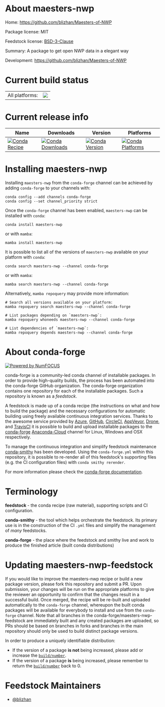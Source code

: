 About maesters-nwp
==================

Home: https://github.com/blizhan/Maesters-of-NWP

Package license: MIT

Feedstock license: [BSD-3-Clause](https://github.com/conda-forge/maesters-nwp-feedstock/blob/main/LICENSE.txt)

Summary: A package to get open NWP data in a elegant way

Development: https://github.com/blizhan/Maesters-of-NWP

Current build status
====================


<table><tr><td>All platforms:</td>
    <td>
      <a href="https://dev.azure.com/conda-forge/feedstock-builds/_build/latest?definitionId=17028&branchName=main">
        <img src="https://dev.azure.com/conda-forge/feedstock-builds/_apis/build/status/maesters-nwp-feedstock?branchName=main">
      </a>
    </td>
  </tr>
</table>

Current release info
====================

| Name | Downloads | Version | Platforms |
| --- | --- | --- | --- |
| [![Conda Recipe](https://img.shields.io/badge/recipe-maesters--nwp-green.svg)](https://anaconda.org/conda-forge/maesters-nwp) | [![Conda Downloads](https://img.shields.io/conda/dn/conda-forge/maesters-nwp.svg)](https://anaconda.org/conda-forge/maesters-nwp) | [![Conda Version](https://img.shields.io/conda/vn/conda-forge/maesters-nwp.svg)](https://anaconda.org/conda-forge/maesters-nwp) | [![Conda Platforms](https://img.shields.io/conda/pn/conda-forge/maesters-nwp.svg)](https://anaconda.org/conda-forge/maesters-nwp) |

Installing maesters-nwp
=======================

Installing `maesters-nwp` from the `conda-forge` channel can be achieved by adding `conda-forge` to your channels with:

```
conda config --add channels conda-forge
conda config --set channel_priority strict
```

Once the `conda-forge` channel has been enabled, `maesters-nwp` can be installed with `conda`:

```
conda install maesters-nwp
```

or with `mamba`:

```
mamba install maesters-nwp
```

It is possible to list all of the versions of `maesters-nwp` available on your platform with `conda`:

```
conda search maesters-nwp --channel conda-forge
```

or with `mamba`:

```
mamba search maesters-nwp --channel conda-forge
```

Alternatively, `mamba repoquery` may provide more information:

```
# Search all versions available on your platform:
mamba repoquery search maesters-nwp --channel conda-forge

# List packages depending on `maesters-nwp`:
mamba repoquery whoneeds maesters-nwp --channel conda-forge

# List dependencies of `maesters-nwp`:
mamba repoquery depends maesters-nwp --channel conda-forge
```


About conda-forge
=================

[![Powered by
NumFOCUS](https://img.shields.io/badge/powered%20by-NumFOCUS-orange.svg?style=flat&colorA=E1523D&colorB=007D8A)](https://numfocus.org)

conda-forge is a community-led conda channel of installable packages.
In order to provide high-quality builds, the process has been automated into the
conda-forge GitHub organization. The conda-forge organization contains one repository
for each of the installable packages. Such a repository is known as a *feedstock*.

A feedstock is made up of a conda recipe (the instructions on what and how to build
the package) and the necessary configurations for automatic building using freely
available continuous integration services. Thanks to the awesome service provided by
[Azure](https://azure.microsoft.com/en-us/services/devops/), [GitHub](https://github.com/),
[CircleCI](https://circleci.com/), [AppVeyor](https://www.appveyor.com/),
[Drone](https://cloud.drone.io/welcome), and [TravisCI](https://travis-ci.com/)
it is possible to build and upload installable packages to the
[conda-forge](https://anaconda.org/conda-forge) [Anaconda-Cloud](https://anaconda.org/)
channel for Linux, Windows and OSX respectively.

To manage the continuous integration and simplify feedstock maintenance
[conda-smithy](https://github.com/conda-forge/conda-smithy) has been developed.
Using the ``conda-forge.yml`` within this repository, it is possible to re-render all of
this feedstock's supporting files (e.g. the CI configuration files) with ``conda smithy rerender``.

For more information please check the [conda-forge documentation](https://conda-forge.org/docs/).

Terminology
===========

**feedstock** - the conda recipe (raw material), supporting scripts and CI configuration.

**conda-smithy** - the tool which helps orchestrate the feedstock.
                   Its primary use is in the construction of the CI ``.yml`` files
                   and simplify the management of *many* feedstocks.

**conda-forge** - the place where the feedstock and smithy live and work to
                  produce the finished article (built conda distributions)


Updating maesters-nwp-feedstock
===============================

If you would like to improve the maesters-nwp recipe or build a new
package version, please fork this repository and submit a PR. Upon submission,
your changes will be run on the appropriate platforms to give the reviewer an
opportunity to confirm that the changes result in a successful build. Once
merged, the recipe will be re-built and uploaded automatically to the
`conda-forge` channel, whereupon the built conda packages will be available for
everybody to install and use from the `conda-forge` channel.
Note that all branches in the conda-forge/maesters-nwp-feedstock are
immediately built and any created packages are uploaded, so PRs should be based
on branches in forks and branches in the main repository should only be used to
build distinct package versions.

In order to produce a uniquely identifiable distribution:
 * If the version of a package **is not** being increased, please add or increase
   the [``build/number``](https://docs.conda.io/projects/conda-build/en/latest/resources/define-metadata.html#build-number-and-string).
 * If the version of a package **is** being increased, please remember to return
   the [``build/number``](https://docs.conda.io/projects/conda-build/en/latest/resources/define-metadata.html#build-number-and-string)
   back to 0.

Feedstock Maintainers
=====================

* [@blizhan](https://github.com/blizhan/)

